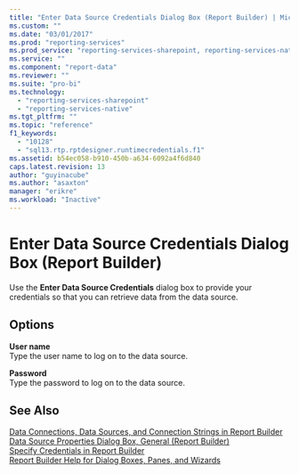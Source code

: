```yaml
---
title: "Enter Data Source Credentials Dialog Box (Report Builder) | Microsoft Docs"
ms.custom: ""
ms.date: "03/01/2017"
ms.prod: "reporting-services"
ms.prod_service: "reporting-services-sharepoint, reporting-services-native"
ms.service: ""
ms.component: "report-data"
ms.reviewer: ""
ms.suite: "pro-bi"
ms.technology: 
  - "reporting-services-sharepoint"
  - "reporting-services-native"
ms.tgt_pltfrm: ""
ms.topic: "reference"
f1_keywords: 
  - "10128"
  - "sql13.rtp.rptdesigner.runtimecredentials.f1"
ms.assetid: b54ec058-b910-450b-a634-6092a4f6d840
caps.latest.revision: 13
author: "guyinacube"
ms.author: "asaxton"
manager: "erikre"
ms.workload: "Inactive"
---
```

# Enter Data Source Credentials Dialog Box (Report Builder)
  Use the **Enter Data Source Credentials** dialog box to provide your credentials so that you can retrieve data from the data source.  
  
## Options  
 **User name**  
 Type the user name to log on to the data source.  
  
 **Password**  
 Type the password to log on to the data source.  
  
## See Also  
 [Data Connections, Data Sources, and Connection Strings in Report Builder](http://msdn.microsoft.com/library/7e103637-4371-43d7-821c-d269c2cc1b34)   
 [Data Source Properties Dialog Box, General &#40;Report Builder&#41;](http://msdn.microsoft.com/library/b956f43a-8426-4679-acc1-00f405d5ff5b)   
 [Specify Credentials in Report Builder](http://msdn.microsoft.com/library/7412ce68-aece-41c0-8c37-76a0e54b6b53)   
 [Report Builder Help for Dialog Boxes, Panes, and Wizards](http://msdn.microsoft.com/en-us/2da24891-0b6d-4d3c-8b18-81b98752642f)  
  
  
